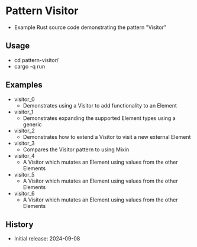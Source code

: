 # Pattern Visitor

- Example Rust source code demonstrating the pattern "Visitor"

## Usage

- cd pattern-visitor/
- cargo -q run

## Examples

- visitor_0
  - Demonstrates using a Visitor to add functionality to an Element
- visitor_1
  - Demonstrates expanding the supported Element types using a generic
- visitor_2
  - Demonstrates how to extend a Visitor to visit a new external Element
- visitor_3
  - Compares the Visitor pattern to using Mixin
- visitor_4
  - A Visitor which mutates an Element using values from the other Elements
- visitor_5
  - A Visitor which mutates an Element using values from the other Elements
- visitor_6
  - A Visitor which mutates an Element using values from the other Elements

## History

- Initial release: 2024-09-08
